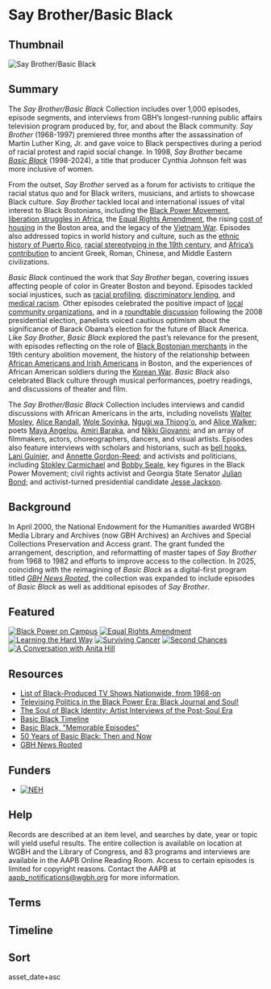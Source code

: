 # Say Brother/Basic Black

## Thumbnail 

![Say Brother/Basic Black](https://s3.amazonaws.com/americanarchive.org/special-collections/say-brother-basic-black.png "Say Brother/Basic Black")

## Summary

The *Say Brother/Basic Black* Collection includes over 1,000 episodes, episode segments, and interviews from GBH’s longest-running public affairs television program produced by, for, and about the Black community. *Say Brother* (1968-1997) premiered three months after the assassination of Martin Luther King, Jr. and gave voice to Black perspectives during a period of racial protest and rapid social change. In 1998, *Say Brother* became [*Basic Black*](https://www.wgbh.org/basic-black) (1998-2024), a title that producer Cynthia Johnson felt was more inclusive of women.

From the outset, *Say Brother* served as a forum for activists to critique the racial status quo and for Black writers, musicians, and artists to showcase Black culture. *Say Brother* tackled local and international issues of vital interest to Black Bostonians, including the [Black Power Movement](/catalog/cpb-aacip-587780d5535), [liberation struggles in Africa](/catalog/cpb-aacip-15-6h4cn6z40j), the [Equal Rights Amendment](/catalog/cpb-aacip-15-9nc5sc3d), the rising [cost of housing](/catalog/cpb-aacip-15-708wbmr9) in the Boston area, and the legacy of the [Vietnam War](/catalog/cpb-aacip-15-171vjgmx). Episodes also addressed topics in world history and culture, such as the [ethnic history of Puerto Rico](/catalog/cpb-aacip-5cd6cb793f8), [racial stereotyping in the 19th century](/catalog/cpb-aacip-0ed8683064b), and [Africa’s contribution](/catalog/cpb-aacip-f6ae4901d78) to ancient Greek, Roman, Chinese, and Middle Eastern civilizations.

*Basic Black* continued the work that *Say Brother* began, covering issues affecting people of color in Greater Boston and beyond. Episodes tackled social injustices, such as [racial profiling](/catalog/cpb-aacip-15-83kwhw47), [discriminatory lending](/catalog/cpb-aacip-15-40xpqhsc), and [medical racism](/catalog/cpb-aacip-15-71nggqf3). Other episodes celebrated the positive impact of [local community organizations](/catalog/cpb-aacip-15-61djk9v6), and in a [roundtable discussion](/catalog/cpb-aacip-15-558d10hh) following the 2008 presidential election, panelists voiced cautious optimism about the significance of Barack Obama’s election for the future of Black America. Like *Say Brother*, *Basic Black* explored the past’s relevance for the present, with episodes reflecting on the role of [Black Bostonian merchants](/catalog/cpb-aacip-15-01pg65td) in the 19th century abolition movement, the history of the relationship between [African Americans and Irish Americans](/catalog/cpb-aacip-15-676t239d) in Boston, and the experiences of African American soldiers during the [Korean War](/catalog/cpb-aacip-15-79h46j95). *Basic Black* also celebrated Black culture through musical performances, poetry readings, and discussions of theater and film.

The *Say Brother/Basic Black* Collection includes interviews and candid discussions with African Americans in the arts, including novelists [Walter Mosley](/catalog/cpb-aacip-15-98mcxgz6), [Alice Randall](/catalog/cpb-aacip-15-83kwhxb1), [Wole Soyinka](/catalog/cpb-aacip-15-44bp0f59), [Ngugi wa Thiong'o](/catalog/cpb-aacip-15-04rjg9xw), and [Alice Walker](/catalog/cpb-aacip-15-805x7qvw); poets [Maya Angelou](/catalog/cpb-aacip-15-f18sb3x32t), [Amiri Baraka](/catalog/cpb-aacip-010f8caa784), and [Nikki Giovanni](/catalog/cpb-aacip-08193110493); and an array of filmmakers, actors, choreographers, dancers, and visual artists. Episodes also feature interviews with scholars and historians, such as [bell hooks](/catalog/cpb-aacip-15-70zpf87s), [Lani Guinier](/catalog/cpb-aacip-15-28nck9t4), and [Annette Gordon-Reed](/catalog/cpb-aacip-15-83xskttq); and activists and politicians, including [Stokley Carmichael](/catalog/cpb-aacip_15-9sb3wz4k) and [Bobby Seale](/catalog/cpb-aacip-442f106f63c), key figures in the Black Power Movement; civil rights activist and Georgia State Senator [Julian Bond](/catalog/cpb-aacip-15-94x54g63); and activist-turned presidential candidate [Jesse Jackson](/catalog/cpb-aacip-15-93ttg807).


## Background

In April 2000, the National Endowment for the Humanities awarded WGBH Media Library and Archives (now GBH Archives) an Archives and Special Collections Preservation and Access grant. The grant funded the arrangement, description, and reformatting of master tapes of *Say Brother* from 1968 to 1982 and efforts to improve access to the collection. In 2025, coinciding with the reimagining of *Basic Black* as a digital-first program titled [*GBH News Rooted*](https://www.wgbh.org/tv-shows/gbh-news-rooted), the collection was expanded to include episodes of *Basic Black* as well as additional episodes of *Say Brother*.

## Featured

[![Black Power on Campus](https://s3.amazonaws.com/americanarchive.org/special-collections/cpb-aacip_15-99p2w600.jpg)](/catalog/cpb-aacip_15-99p2w600)
[![Equal Rights Amendment](https://s3.amazonaws.com/americanarchive.org/special-collections/cpb-aacip_15-9nc5sc3d.jpg)](/catalog/cpb-aacip_15-9nc5sc3d)
[![Learning the Hard Way](https://s3.amazonaws.com/americanarchive.org/special-collections/hard-way-ss.jpeg)](/catalog/cpb-aacip-15-5370t34j)
[![Surviving Cancer](https://s3.amazonaws.com/americanarchive.org/special-collections/basicblack-cancer2.jpeg)](/catalog/cpb-aacip-15-784j1mm1)
[![Second Chances](https://s3.amazonaws.com/americanarchive.org/special-collections/second-chances-bb.jpeg)](/catalog/cpb-aacip-15-12m64dwb)
[![A Conversation with Anita Hill](https://s3.amazonaws.com/americanarchive.org/special-collections/basicblack-anita.jpeg)](/catalog/cpb-aacip-15-36txc2d4)

## Resources

- [List of Black-Produced TV Shows Nationwide, from 1968-on](https://www.thirteen.org/blog-post/list-of-black-produced-tv-shows-nationwide-from-1968-on/)
- [Televising Politics in the Black Power Era: Black Journal and Soul!](https://americanarchive.org/exhibits/black-power)
- [The Soul of Black Identity: Artist Interviews of the Post-Soul Era](https://americanarchive.org/special_collections/soul-of-black-identity)
- [Basic Black Timeline](https://www.wgbh.org/basic-black-timeline)
- [Basic Black, "Memorable Episodes"](https://www.pbs.org/video/memorable-episodes-y4aokj/)
- [50 Years of Basic Black: Then and Now](https://baystatebanner.com/2018/05/16/50-years-of-basic-black-then-and-now/)
- [GBH News Rooted](https://www.wgbh.org/tv-shows/gbh-news-rooted)

## Funders

- [![NEH](https://s3.amazonaws.com/americanarchive.org/org-logos/neh-logo-preferred.jpg "NEH logo")](https://www.neh.gov/)
  
## Help

Records are described at an item level, and searches by date, year or topic will yield useful results. The entire collection is available on location at WGBH and the Library of Congress, and 83 programs and interviews are available in the AAPB Online Reading Room. Access to certain episodes is limited for copyright reasons. Contact the AAPB at [aapb_notifications@wgbh.org](mailto:aapb_notifications@wgbh.org) for more information.

## Terms

## Timeline

## Sort

asset_date+asc

